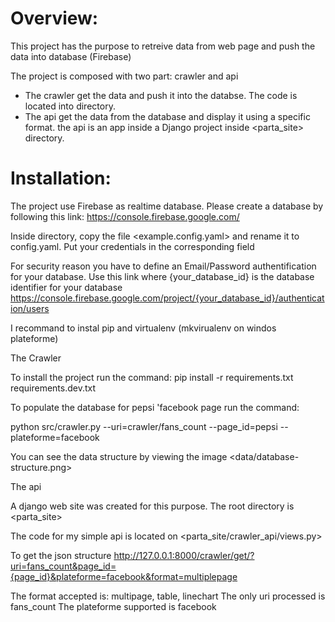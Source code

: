 Overview:
======================================
This project has the purpose to retreive data from web page and push the data into database (Firebase)

The project is composed with two part: crawler and api
- The crawler get the data and push it into the databse. The code is located into <src> directory.
- The api get the data from the database and display it using a specific format. the api is an app inside a Django project inside <parta_site> directory.

Installation:
======================================
The project use Firebase as realtime database. Please create a database by following this link:
https://console.firebase.google.com/

Inside <config> directory, copy the file <example.config.yaml> and rename it to config.yaml. Put your credentials in the corresponding field

For security reason you have to define an Email/Password authentification for your database. Use this link where {your_database_id} is the database identifier for your database
https://console.firebase.google.com/project/{your_database_id}/authentication/users

I recommand to instal pip and virtualenv (mkvirualenv on windos plateforme)

The Crawler 

To install the project run the command:
pip install -r requirements.txt requirements.dev.txt

To populate the database for pepsi 'facebook page run the command:

python src/crawler.py --uri=crawler/fans_count --page_id=pepsi --plateforme=facebook

You can see the data structure by viewing the image <data/database-structure.png> 

The api

A django web site was created for this purpose. The root directory is <parta_site>

The code for my simple api is located on <parta_site/crawler_api/views.py>

To get the json structure
http://127.0.0.1:8000/crawler/get/?uri=fans_count&page_id={page_id}&plateforme=facebook&format=multiplepage

The format accepted is: multipage, table, linechart
The only uri processed is fans_count
The plateforme supported is facebook